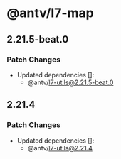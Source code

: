 # @antv/l7-map

## 2.21.5-beat.0

### Patch Changes

- Updated dependencies []:
  - @antv/l7-utils@2.21.5-beat.0

## 2.21.4

### Patch Changes

- Updated dependencies []:
  - @antv/l7-utils@2.21.4
